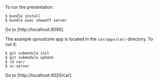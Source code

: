To run the presentation:

    $ bundle install
    $ bundle exec showoff server

Go to [http://localhost:9090].

The example sproutcore app is located in the `car/apps/car/` directory.  To run it:

    $ git submodule init 
    $ git submodule update 
    $ cd car/
    $ sc-server

Go to [http://localhost:4020/car].
